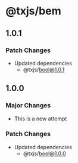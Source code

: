 # @txjs/bem

## 1.0.1

### Patch Changes

- Updated dependencies
  - @txjs/bool@1.0.1

## 1.0.0

### Major Changes

- This is a new attempt

### Patch Changes

- Updated dependencies
  - @txjs/bool@1.0.0
